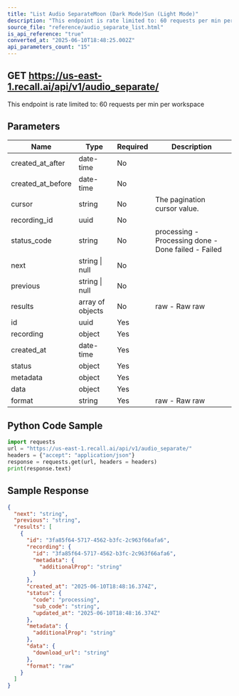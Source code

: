 ```yaml
---
title: "List Audio SeparateMoon (Dark Mode)Sun (Light Mode)"
description: "This endpoint is rate limited to: 60 requests per min per workspace"
source_file: "reference/audio_separate_list.html"
is_api_reference: "true"
converted_at: "2025-06-10T18:48:25.002Z"
api_parameters_count: "15"
---
```

## GET https://us-east-1.recall.ai/api/v1/audio_separate/

This endpoint is rate limited to: 60 requests per min per workspace

## Parameters

| Name | Type | Required | Description |
| --- | --- | --- | --- |
| created_at_after | date-time | No |  |
| created_at_before | date-time | No |  |
| cursor | string | No | The pagination cursor value. |
| recording_id | uuid | No |  |
| status_code | string | No | processing - Processing done - Done failed - Failed |
| next | string \| null | No |  |
| previous | string \| null | No |  |
| results | array of objects | No | raw - Raw  raw |
| id | uuid | Yes |  |
| recording | object | Yes |  |
| created_at | date-time | Yes |  |
| status | object | Yes |  |
| metadata | object | Yes |  |
| data | object | Yes |  |
| format | string | Yes | raw - Raw  raw |

## Python Code Sample

```python
import requests
url = "https://us-east-1.recall.ai/api/v1/audio_separate/"
headers = {"accept": "application/json"}
response = requests.get(url, headers = headers)
print(response.text)
```

## Sample Response

```json
{
  "next": "string",
  "previous": "string",
  "results": [
    {
      "id": "3fa85f64-5717-4562-b3fc-2c963f66afa6",
      "recording": {
        "id": "3fa85f64-5717-4562-b3fc-2c963f66afa6",
        "metadata": {
          "additionalProp": "string"
        }
      },
      "created_at": "2025-06-10T18:48:16.374Z",
      "status": {
        "code": "processing",
        "sub_code": "string",
        "updated_at": "2025-06-10T18:48:16.374Z"
      },
      "metadata": {
        "additionalProp": "string"
      },
      "data": {
        "download_url": "string"
      },
      "format": "raw"
    }
  ]
}
```
